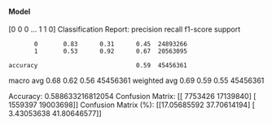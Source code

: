 #### Model
[0 0 0 ... 1 1 0]
Classification Report:
              precision    recall  f1-score   support

           0       0.83      0.31      0.45  24893266
           1       0.53      0.92      0.67  20563095

    accuracy                           0.59  45456361
   macro avg       0.68      0.62      0.56  45456361
weighted avg       0.69      0.59      0.55  45456361

Accuracy: 0.588633216812054
Confusion Matrix:
[[ 7753426 17139840]
 [ 1559397 19003698]]
Confusion Matrix (%):
[[17.05685592 37.70614194]
 [ 3.43053638 41.80646577]]
